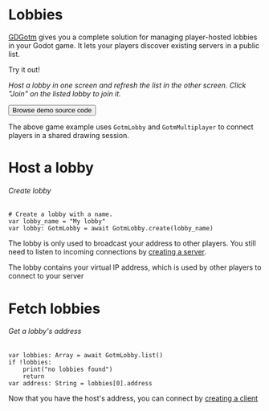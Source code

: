 # Lobbies

[GDGotm](/src/docs/gdgotm.md) gives you a complete solution for managing player-hosted lobbies in your Godot game. It lets your players discover existing servers in a public list.

Try it out!

<game>[](/gdgotm-examples/lobby)</game>
<game>[](/gdgotm-examples/lobby)</game>

_Host a lobby in one screen and refresh the list in the other screen. Click "Join" on the listed lobby to join it._

[<button outlined>Browse demo source code</button>](https://github.com/PlayGotm/gdgotm-examples/tree/master/examples/lobby)

The above game example uses `GotmLobby` and `GotmMultiplayer` to connect players in a shared drawing session.

<include>

[](/src/utility/gdgotm-notice.md)

</include>

# Host a lobby

###### Create lobby

```gdscript
# Create a lobby with a name.
var lobby_name = "My lobby"
var lobby: GotmLobby = await GotmLobby.create(lobby_name)
```

The lobby is only used to broadcast your address to other players. You still need to listen to incoming connections by [creating a server](./multiplayer.md#host-server).

The lobby contains your virtual IP address, which is used by other players to connect to your server

# Fetch lobbies

###### Get a lobby's address

```gdscript
var lobbies: Array = await GotmLobby.list()
if !lobbies:
    print("no lobbies found")
    return
var address: String = lobbies[0].address
```

Now that you have the host's address, you can connect by [creating a client](./multiplayer.md#create-client)
